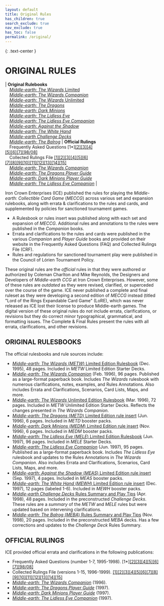 ```yaml
---
layout: default
title: Original Rules
has_children: true
search_exclude: true
nav_exclude: true
has_toc: false
permalink: /original/
---
```


{: .text-center }
# ORIGINAL RULES

| **Original Rulebooks**<br>&emsp;[_Middle-earth: The Wizards_ Limited](/original/rulebooks/the-wizards-limited)<br>&emsp;[_Middle-earth: The Wizards Companion_](/original/rulebooks/the-wizards-companion#rules-annotations)<br>&emsp;[_Middle-earth: The Wizards_ Unlimited](/original/rulebooks/the-wizards-unlimited)<br>&emsp;[_Middle-earth: The Dragons_](/original/rulebooks/the-dragons)<br>&emsp;[_Middle-earth: Dark Minions_](/original/rulebooks/dark-minions)<br>&emsp;[_Middle-earth: The Lidless Eye_](/original/rulebooks/the-lidless-eye)<br>&emsp;[_Middle-earth: The Lidless Eye Companion_](/original/rulebooks/the-lidless-eye-companion#rules-annotations)<br>&emsp;[_Middle-earth: Against the Shadow_](/original/rulebooks/against-the-shadow)<br>&emsp;[_Middle-earth: The White Hand_](/original/rulebooks/the-white-hand)<br>&emsp;[_Middle-earth Challenge Decks_](/original/rulebooks/challenge-decks)<br>&emsp;[_Middle-earth: The Balrog_](/original/rulebooks/the-balrog) | **Official Rulings**<br>&emsp;Frequently Asked Questions \[1*][\[2\]](/original/rulings/faq-2/)[\[3\]](/original/rulings/faq-3/)[\[4\]](/original/rulings/faq-4/)<br>[\[5\]](/original/rulings/faq-5/)[\[6\]](/original/rulings/faq-6/)[\[7\]](/original/rulings/faq-7/)[\[98/08\]](/original/rulings/faq-9808/)<br>&emsp;Collected Rulings File [\[1\]](/original/rulings/crf-1/)[\[2\]](/original/rulings/crf-2/)[\[3\]](/original/rulings/crf-3/)[\[4\]](/original/rulings/crf-4/)[\[5\]](/original/rulings/crf-5/)[\[6\]](/original/rulings/crf-6/)<br>[\[7\]](/original/rulings/crf-7/)[\[8\]](/original/rulings/crf-8/)[\[9\]](/original/rulings/crf-9/)[\[10\]](/original/rulings/crf-10/)[\[11\]](/original/rulings/crf-11/)[\[12\]](/original/rulings/crf-12/)[\[13\]](/original/rulings/crf-13/)[\[14\]](/original/rulings/crf-14/)[\[15\]](/original/rulings/crf-15/)<br>&emsp;[_Middle-earth: The Wizards Companion_](/original/rulebooks/the-wizards-companion#-part-v-errata-and-clarifications)<br>&emsp;[_Middle-earth: The Dragons Player Guide_](/original/rulings/the-dragons-player-guide)<br>&emsp;[_Middle-earth: Dark Minions Player Guide_](/original/rulings/dark-minions-player-guide)<br>&emsp;[_Middle-earth: The Lidless Eye Companion_](#-part-vi-errata-and-clarifications) |


Iron Crown Enterprises (ICE) published the rules for playing the _Middle-earth: Collectible Card Game_ (_MECCG_) across various set and expansion rulebooks, along with errata & clarifications to the rules and cards, and supplemented by policies for sanctioned tournament games.
 - A Rulesbook or rules insert was published along with each set and expansion of _MECCG_. Additional rules and annotations to the rules were published in the _Companion_ books. 
 - Errata and clarifications to the rules and cards were published in the various _Companion_ and _Player Guide_ books and provided on their website in the Frequently Asked Questions (FAQ) and Collected Rulings File (CRF). 
 - Rules and regulations for sanctioned tournament play were published in the Council of Lórien Tournament Policy. 

These original rules are the _official_ rules in that they were authored or authorized by Coleman Charlton and Mike Reynolds, the Designers and Developers of _Middle-earth CCG_ at Iron Crown Enterprises. However, some of these rules are _outdated_ as they were revised, clarified, or superceded over the course of the game. ICE never published a complete and final ruleset as they were developing a second edition of _MECCG_ instead (titled "Lord of the Rings Expandable Card Game" (LoRE), which was never released as ICE lost their license to produce Middle-earth games. The digital version of these original rules do _not_ include errata, clarifications, or revisions but they do correct minor typographical, grammatical, and formatting issues. The Complete & Final Rules present the rules with all errata, clarifications, and other revisions.

## ORIGINAL RULESBOOKS

The official rulesbooks and rule sources include:

 - [_Middle-earth: The Wizards_ (_METW_) Limited Edition Rulesbook](/original/rulebooks/the-wizards-limited) (Dec. 1995), 48 pages. Included in _METW_ Limited Edition Starter Decks.
 - [_Middle-earth: The Wizards Companion_](/original/rulebooks/the-wizards-companion#rules-annotations) (Feb. 1996), 96 pages. Published as a large-format paperback book. Includes _The Wizards_ rulesbook with numerous clarifications, notes, examples, and Rules Annotations. Also includes Errata and Clarifications, Scenarios, Card Lists, Maps, and more. 
 - [_Middle-earth: The Wizards_ Unlimited Edition Rulesbook](/original/rulebooks/the-wizards-unlimited) (Mar. 1996), 72 pages. Included in _METW_ Unlimited Edition Starter Decks. Reflects the changes presented in _The Wizards Companion_.
 - [_Middle-earth: The Dragons_ (_METD_) Limited Edition rule insert](/original/rulebooks/the-dragons) (Jun. 1996), 6 pages. Included in _METD_ booster packs.
 - [_Middle-earth: Dark Minions_ (_MEDM_) Limited Edition rule insert](/original/rulebooks/dark-minions) (Nov. 1996), 6 pages. Included in _MEDM_ booster packs.
 - [_Middle-earth: The Lidless Eye_ (_MELE_) Limited Edition Rulesbook](/original/rulebooks/the-lidless-eye) (Jun. 1997), 96 pages. Included in _MELE_ Starter Decks.
 - [_Middle-earth: The Lidless Eye Companion_](/original/rulebooks/the-lidless-eye-companion#rules-annotations) (Jun. 1997), 95 pages. Published as a large-format paperback book. Includes _The Lidless Eye_ rulesbook and updates to the Rules Annotations in _The Wizards Companion_. Also includes Errata and Clarifications, Scenarios, Card Lists, Maps, and more. 
 - [_Middle-earth: Against the Shadow_ (_MEAS_) Limited Edition rule insert](/original/rulebooks/against-the-shadow) (Sep. 1997), 4 pages. Included in _MEAS_ booster packs.
 - [_Middle-earth: The White Hand_ (_MEWH_) Limited Edition rule insert](/original/rulebooks/the-white-hand) (Dec. 1997), 12 pages (labeled 1-6). Included in _MEWH_ booster packs.
 - [_Middle-earth Challenge Decks_ Rules Summary and Play Tips](/original/rulebooks/challenge-decks) (Apr. 1998), 48 pages. Included in the preconstructed _Challenge Decks_. These rules are a _summary_ of the _METW_ and _MELE_ rules but were updated based on intervening clarifications.
 - [_Middle-earth: The Balrog_ (_MEBA_) Rules Summary and Play Tips](/original/rulebooks/the-balrog) (Nov. 1998), 20 pages. Included in the preconstructed _MEBA_ decks. Has a few corrections and updates to the _Challenge Deck_ Rules Summary.

## OFFICIAL RULINGS

ICE provided official errata and clarifications in the following publications:

 - Frequently Asked Questions (number 1-7, 1995-1998). \[1*][\[2\]](/original/rulings/faq-2/)[\[3\]](/original/rulings/faq-3/)[\[4\]](/original/rulings/faq-4/)[\[5\]](/original/rulings/faq-5/)[\[6\]](/original/rulings/faq-6/)[\[7\]](/original/rulings/faq-7/)[\[98/08\]](/original/rulings/faq-9808/)
 - Collected Rulings File (versions 1-15, 1996-1999). [\[1\]](/original/rulings/crf-1/)[\[2\]](/original/rulings/crf-2/)[\[3\]](/original/rulings/crf-3/)[\[4\]](/original/rulings/crf-4/)[\[5\]](/original/rulings/crf-5/)[\[6\]](/original/rulings/crf-6/)[\[7\]](/original/rulings/crf-7/)[\[8\]](/original/rulings/crf-8/)[\[9\]](/original/rulings/crf-9/)[\[10\]](/original/rulings/crf-10/)[\[11\]](/original/rulings/crf-11/)[\[12\]](/original/rulings/crf-12/)[\[13\]](/original/rulings/crf-13/)[\[14\]](/original/rulings/crf-14/)[\[15\]](/original/rulings/crf-15/)
 - [_Middle-earth: The Wizards Companion_](/original/rulebooks/the-wizards-companion#rules-annotations) (1996).
 - [_Middle-earth: The Dragons Player Guide_](/original/rulings/the-dragons-player-guide) (1997).
 - [_Middle-earth: Dark Minions Player Guide_](/original/rulings/dark-minions-player-guide) (1997).
 - [_Middle-earth: The Lidless Eye Companion_](/original/rulebooks/the-lidless-eye-companion) (1997).
